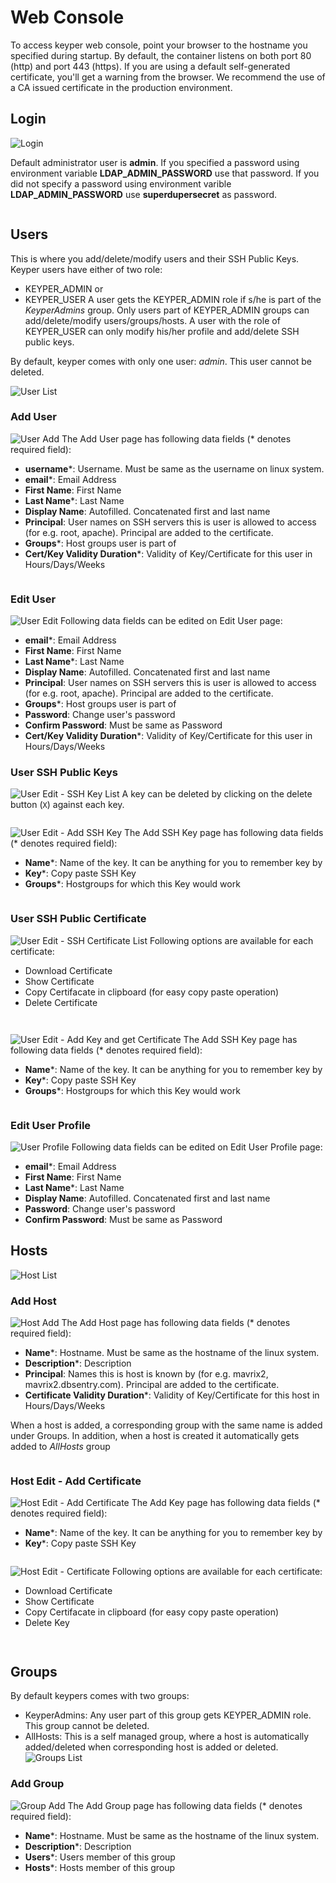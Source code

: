 # Web Console
To access keyper web console, point your browser to the hostname you specified during startup. By default, the container listens on both port 80 (http) and port 443 (https). If you are using a default self-generated certificate, you'll get a warning from the browser. We recommend the use of a CA issued certificate in the production environment.

## Login
![Login](_static/login.png)

Default administrator user is **admin**. If you specified a password using environment variable **LDAP_ADMIN_PASSWORD** use that password. If you did not specify a password using environment varible **LDAP_ADMIN_PASSWORD** use **superdupersecret** as password.

```important:: Passwords are set during the first start within openldap database. If using data persistence, which you should, the same password should be used during subsequent startup of the container.
```  

## Users
This is where you add/delete/modify users and their SSH Public Keys. Keyper users have either of two role:
* KEYPER_ADMIN or 
* KEYPER_USER
A user gets the KEYPER_ADMIN role if s/he is part of the *KeyperAdmins* group. Only users part of KEYPER_ADMIN groups can add/delete/modify users/groups/hosts.
A user with the role of KEYPER_USER can only modify his/her profile and add/delete SSH public keys.

By default, keyper comes with only one user: *admin*. This user cannot be deleted.

![User List](_static/user_list.png)

### Add User
![User Add](_static/user_add.png)
The Add User page has following data fields (* denotes required field): 
* **username***: Username. Must be same as the username on linux system.
* **email***: Email Address
* **First Name**: First Name
* **Last Name***: Last Name
* **Display Name**: Autofilled. Concatenated first and last name
* **Principal**: User names on SSH servers this is user is allowed to access (for e.g. root, apache). Principal are added to the certificate.
* **Groups***: Host groups user is part of
* **Cert/Key Validity Duration***: Validity of Key/Certificate for this user in Hours/Days/Weeks

```important:: User name on the linux system this user is allowed access to must be added to the Principal list.
```  

### Edit User
![User Edit](_static/user_edit.png)
Following data fields can be edited on Edit User page:
* **email***: Email Address
* **First Name**: First Name
* **Last Name***: Last Name
* **Display Name**: Autofilled. Concatenated first and last name
* **Principal**: User names on SSH servers this is user is allowed to access (for e.g. root, apache). Principal are added to the certificate.
* **Groups***: Host groups user is part of
* **Password**: Change user's password
* **Confirm Password**: Must be same as Password
* **Cert/Key Validity Duration***: Validity of Key/Certificate for this user in Hours/Days/Weeks

### User SSH Public Keys
![User Edit - SSH Key List](_static/user_edit_key_list.png)
A key can be deleted by clicking on the delete button (```X```) against each key. 

```important:: Once a key is deleted, it gets added to Key Revocation List (KRL) and subsequently cannot be reused.
```  

![User Edit - Add SSH Key](_static/user_edit_add_key.png)
The Add SSH Key page has following data fields (* denotes required field): 
* **Name***: Name of the key. It can be anything for you to remember key by
* **Key***: Copy paste SSH Key
* **Groups***: Hostgroups for which this Key would work

```important:: Keyper would not allow you to add a key that was revoked earlier. Once a key is deleted, it gets added to Key Revocation List (KRL) and subsequently cannot be reused. 
```  

### User SSH Public Certificate
![User Edit - SSH Certificate List](_static/user_edit_cert_list.png)
Following options are available for each certificate:
* Download Certificate
* Show Certificate
* Copy Certifacate in clipboard (for easy copy paste operation)
* Delete Certificate

```important:: You can also download the certificate using CLI for any user by calling URL (for e.g. curl "https://sprout.dbsentry.com/api/usercert?username=alice&keyid=103")
```  

```important:: Once a Certificate is deleted, it gets added to Key Revocation List (KRL) and subsequently cannot be reused for authentication.
```  

![User Edit - Add Key and get Certificate](_static/user_edit_add_cert.png)
The Add SSH Key page has following data fields (* denotes required field): 
* **Name***: Name of the key. It can be anything for you to remember key by
* **Key***: Copy paste SSH Key
* **Groups***: Hostgroups for which this Key would work

```important:: A certificate is signed using CA's user key on the fly using the validity period assigned to the user.
```  

### Edit User Profile
![User Profile](_static/user_profile.png)
Following data fields can be edited on Edit User Profile page:
* **email***: Email Address
* **First Name**: First Name
* **Last Name***: Last Name
* **Display Name**: Autofilled. Concatenated first and last name
* **Password**: Change user's password
* **Confirm Password**: Must be same as Password

## Hosts
![Host List](_static/host_list.png)

### Add Host
![Host Add](_static/host_add.png)
The Add Host page has following data fields (* denotes required field): 
* **Name***: Hostname. Must be same as the hostname of the linux system.
* **Description***: Description
* **Principal**: Names this is host is known by (for e.g. mavrix2, mavrix2.dbsentry.com). Principal are added to the certificate.
* **Certificate Validity Duration***: Validity of Key/Certificate for this host in Hours/Days/Weeks

When a host is added, a corresponding group with the same name is added under Groups. In addition, when a host is created it automatically gets added to *AllHosts* group

```important:: Princiapl must be contain hostname of the linux systems. i.e. what is returned by *hostname -s*
```  

### Host Edit - Add Certificate
![Host Edit - Add Certificate](_static/host_edit_cert.png)
The Add Key page has following data fields (* denotes required field): 
* **Name***: Name of the key. It can be anything for you to remember key by
* **Key***: Copy paste SSH Key

```important:: A certificate is signed using CA's host key on the fly using the principal and validity period assigned to the host.
```  

![Host Edit - Certificate](_static/host_edit_cert_list.png)
Following options are available for each certificate:
* Download Certificate
* Show Certificate
* Copy Certifacate in clipboard (for easy copy paste operation)
* Delete Key

```important:: You can also download the certificate using CLI for any user by calling URL (for e.g. curl "https://sprout.dbsentry.com/api/hostcert?hostname=getafix2&keyid=100")
```  

```important:: Once a Certificate is deleted, it gets added to Key Revocation List (KRL).
```  

## Groups
By default keypers comes with two groups:
* KeyperAdmins: Any user part of this group gets KEYPER_ADMIN role. This group cannot be deleted.
* AllHosts: This is a self managed group, where a host is automatically added/deleted when corresponding host is added or deleted.
![Groups List](_static/group_list.png)

### Add Group
![Group Add](_static/group_add.png)
The Add Group page has following data fields (* denotes required field): 
* **Name***: Hostname. Must be same as the hostname of the linux system.
* **Description***: Description
* **Users***: Users member of this group
* **Hosts***: Hosts member of this group